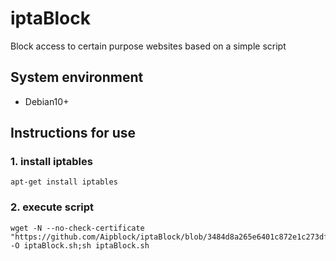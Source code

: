 # iptaBlock
Block access to certain purpose websites based on a simple script

## System environment
- Debian10+

## Instructions for use
### 1. install iptables
```ssh
apt-get install iptables
```

### 2. execute script
```ssh
wget -N --no-check-certificate "https://github.com/Aipblock/iptaBlock/blob/3484d8a265e6401c872e1c273dfe7c4bcaf0f208/iptaBlock.sh" -O iptaBlock.sh;sh iptaBlock.sh
```
